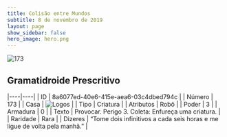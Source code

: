 ```yaml
---
title: Colisão entre Mundos
subtitle: 8 de novembro de 2019
layout: page
show_sidebar: false
hero_image: hero.png
---
```


![173](https://cdn.keyforgegame.com/media/card_front/pt/452_173_X8V3XC27M7F8_pt.png)

## Gramatidroide Prescritivo

|----|----|
| ID | 8a6077ed-40e6-415e-aea6-03c4dbed794c |
| Número | 173 |
| Casa | ![Logos](https://archonarcana.com/images/thumb/c/ce/Logos.png/22px-Logos.png "Logos") |
| Tipo | Criatura |
| Atributos | Robô |
| Poder | 3 |
| Armadura | 0 |
| Texto | Provocar. Perigo 3.  Coleta: Enfureça uma criatura. |
| Raridade | Rara |
| Dizeres | “Tome dois infinitivos a cada seis horas  e me ligue de volta pela manhã.” |

